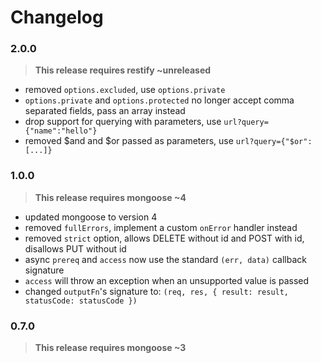 Changelog
=========

### 2.0.0

> **This release requires restify ~unreleased**

* removed `options.excluded`, use `options.private`
* `options.private` and `options.protected` no longer accept comma separated fields, pass an array instead
* drop support for querying with parameters, use `url?query={"name":"hello"}`
* removed $and and $or passed as parameters, use `url?query={"$or":[...]}`

### 1.0.0

> **This release requires mongoose ~4**

* updated mongoose to version 4
* removed `fullErrors`, implement a custom `onError` handler instead
* removed `strict` option, allows DELETE without id and POST with id, disallows PUT without id
* async `prereq` and `access` now use the standard `(err, data)` callback signature
* `access` will throw an exception when an unsupported value is passed
* changed `outputFn`'s signature to: `(req, res, { result: result, statusCode: statusCode })`

### 0.7.0

> **This release requires mongoose ~3**
